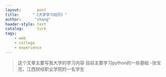 ```yaml
---
layout:       post
title:      "《大学学习经历》"
author:      "zhang"
haader-style: text
catalog:      ture
tags:
    - web
    - college
    - experience
---
```



>这个文章主要写我大学的学习内容
目前主要学习python的一些基础
-张宝亮，江西财经职业学院的一名学生
